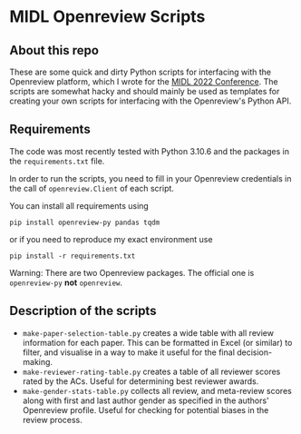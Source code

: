 # MIDL Openreview Scripts

## About this repo

These are some quick and dirty Python scripts for interfacing with the Openreview platform, which I wrote for the [MIDL 2022 Conference](https://2022.midl.io/). The scripts are somewhat hacky and should mainly be used as templates for creating your own scripts for interfacing with the Openreview's Python API. 

## Requirements 

The code was most recently tested with Python 3.10.6 and the packages in the `requirements.txt` file. 

In order to run the scripts, you need to fill in your Openreview credentials in the call of `openreview.Client` of each script. 

You can install all requirements using 

````
pip install openreview-py pandas tqdm
````

or if you need to reproduce my exact environment use

````
pip install -r requirements.txt
````

Warning: There are two Openreview packages. The official one is `openreview-py` **not** `openreview`. 

## Description of the scripts

 * `make-paper-selection-table.py` creates a wide table with all review information for each paper. This can be formatted in Excel (or similar) to filter, and visualise in a way to make it useful for the final decision-making. 
 * `make-reviewer-rating-table.py` creates a table of all reviewer scores rated by the ACs. Useful for determining best reviewer awards. 
 * `make-gender-stats-table.py` collects all review, and meta-review scores along with first and last author gender as specified in the authors' Openreview profile. Useful for checking for potential biases in the review process. 
